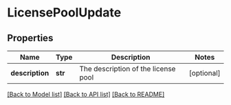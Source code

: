 # LicensePoolUpdate

## Properties
Name | Type | Description | Notes
------------ | ------------- | ------------- | -------------
**description** | **str** | The description of the license pool | [optional] 

[[Back to Model list]](../README.md#documentation-for-models) [[Back to API list]](../README.md#documentation-for-api-endpoints) [[Back to README]](../README.md)


